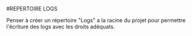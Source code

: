 #REPERTOIRE LOGS 

Penser à créer un répertoire "Logs" a la racine du projet pour permettre l'écriture des logs avec les droits adéquats.